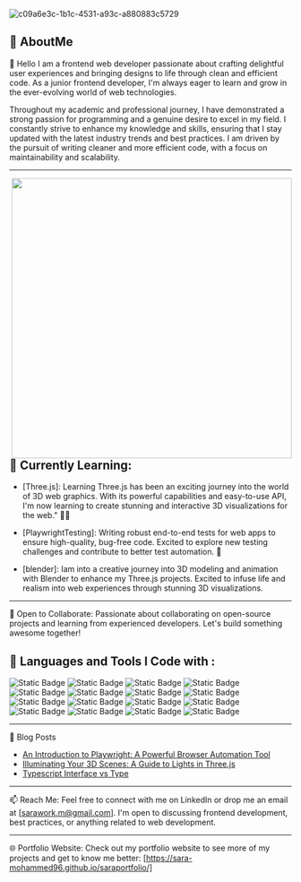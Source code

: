 
![c09a6e3c-1b1c-4531-a93c-a880883c5729](https://github.com/sara-mohammed96/sara-mohammed96/assets/63727924/3b07e837-5448-4c24-90e7-07ca770058e2)



🌟 AboutMe
---
👋 Hello I am a frontend web developer passionate about crafting delightful user experiences and bringing designs to life through clean and efficient code. As a junior frontend developer, I'm always eager to learn and grow in the ever-evolving world of web technologies.

Throughout my academic and professional journey, I have demonstrated a strong passion for programming and a genuine desire to excel in my field. I constantly strive to enhance my knowledge and skills, ensuring that I stay updated with the latest industry trends and best practices. I am driven by the pursuit of writing cleaner and more efficient code, with a focus on maintainability and scalability.

---



<img align="right" width="500" height="500" src="https://github.com/sara-mohammed96/sara-mohammed96/assets/63727924/7539dcf1-f7be-4bd3-8f12-714fff801088"/>

🌱 Currently Learning:
---
- [Three.js]: Learning Three.js has been an exciting journey into the world of 3D web graphics. With its powerful capabilities and easy-to-use API, I'm now learning to create stunning and interactive 3D visualizations for the web." 🚀🎨

- [PlaywrightTesting]: Writing robust end-to-end tests for web apps to ensure high-quality, bug-free code. Excited to explore new testing challenges and contribute to better test automation. 🚀

- [blender]: Iam into a creative journey into 3D modeling and animation with Blender to enhance my Three.js projects. Excited to infuse life and realism into web experiences through stunning 3D visualizations.
---

🤝 Open to Collaborate:
Passionate about collaborating on open-source projects and learning from experienced developers. Let's build something awesome together!

🚀 Languages and Tools I Code with :
---
![Static Badge](https://img.shields.io/badge/javascriptt-red) ![Static Badge](https://img.shields.io/badge/React-blue) ![Static Badge](https://img.shields.io/badge/typescript-blue) ![Static Badge](https://img.shields.io/badge/HTML-red) ![Static Badge](https://img.shields.io/badge/Nextjs-gray) ![Static Badge](https://img.shields.io/badge/Playwright%20Testing-green) ![Static Badge](https://img.shields.io/badge/cypress%20Testing-darkgreen) ![Static Badge](https://img.shields.io/badge/git-gray) ![Static Badge](https://img.shields.io/badge/blender-pink) ![Static Badge](https://img.shields.io/badge/Tailwindcss-blue) ![Static Badge](https://img.shields.io/badge/materialui-lightblue) ![Static Badge](https://img.shields.io/badge/Bootstrap-darkblue) ![Static Badge](https://img.shields.io/badge/AntUI-orange) ![Static Badge](https://img.shields.io/badge/css-purple) ![Static Badge](https://img.shields.io/badge/Redux-red) ![Static Badge](https://img.shields.io/badge/firebase-darkred)


 

---
📝 Blog Posts

- [An Introduction to Playwright: A Powerful Browser Automation Tool](https://dev.to/cloudysarah/an-introduction-to-playwright-a-powerful-browser-automation-tool-5hc5)
-  [Illuminating Your 3D Scenes: A Guide to Lights in Three.js](https://dev.to/cloudysarah/illuminating-your-3d-scenes-a-guide-to-lights-in-threejs-93i)
- [Typescript Interface vs Type](https://dev.to/cloudysarah/typescript-interface-vs-type-4877)

---
📫 Reach Me:
Feel free to connect with me on LinkedIn or drop me an email at [sarawork.m@gmail.com]. I'm open to discussing frontend development, best practices, or anything related to web development.

---
🌐 Portfolio Website:
Check out my portfolio website to see more of my projects and get to know me better: [https://sara-mohammed96.github.io/saraportfolio/]



